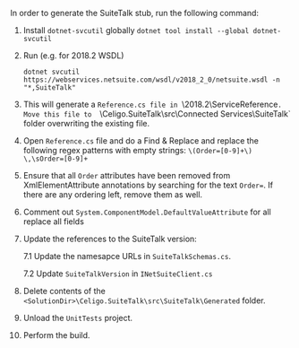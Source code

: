 ﻿In order to generate the SuiteTalk stub, run the following command:

1. Install `dotnet-svcutil` globally
   `dotnet tool install --global dotnet-svcutil`

2. Run (e.g. for 2018.2 WSDL)

   ```
   dotnet svcutil https://webservices.netsuite.com/wsdl/v2018_2_0/netsuite.wsdl -n "*,SuiteTalk"
   ```

3. This will generate a `Reference.cs file in `<SolutionDir>\2018.2\ServiceReference`. Move this file to 
   `<SolutionDir>\Celigo.SuiteTalk\src\Connected Services\SuiteTalk` folder overwriting the existing file. 
   
4. Open `Reference.cs` file and do a Find & Replace and replace the following regex patterns with empty strings:
    `\(Order=[0-9]+\)`
    `\,\sOrder=[0-9]+`

5. Ensure that all `Order` attributes have been removed from XmlElementAttribute annotations by searching for the text `Order=`.
   If there are any ordering left, remove them as well.

6. Comment out `System.ComponentModel.DefaultValueAttribute` for all replace all fields

7. Update the references to the SuiteTalk version:

   7.1 Update the namesapce URLs in `SuiteTalkSchemas.cs`.

	7.2 Update `SuiteTalkVersion` in `INetSuiteClient.cs`

8. Delete contents of the `<SolutionDir>\Celigo.SuiteTalk\src\SuiteTalk\Generated` folder.

9. Unload the `UnitTests` project.

10. Perform the build.